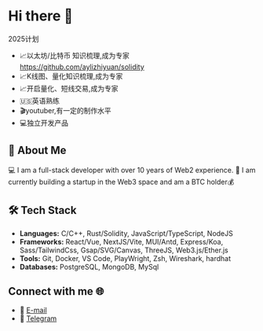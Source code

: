 # Hi there 👋
2025计划

- 📈以太坊/比特币 知识梳理,成为专家 https://github.com/aylizhiyuan/solidity
- 📈K线图、量化知识梳理,成为专家
- 📈开启量化、短线交易,成为专家
- 🇺🇸英语熟练
- 🎬youtuber,有一定的制作水平
- 💻独立开发产品


## 🌟 About Me

💻 I am a full-stack developer with over 10 years of Web2 experience. 🚀 I am currently building a startup in the Web3 space and am a BTC holder💰


## 🛠️ Tech Stack

- **Languages:** C/C++, Rust/Solidity, JavaScript/TypeScript, NodeJS
- **Frameworks:**  React/Vue, NextJS/Vite, MUI/Antd, Express/Koa, Sass/TailwindCss, Gsap/SVG/Canvas, ThreeJS, Web3.js/Ether.js
- **Tools:** Git, Docker, VS Code, PlayWright, Zsh, Wireshark, hardhat
- **Databases:** PostgreSQL, MongoDB, MySql

## Connect with me 🌐

- 📧 [E-mail](mailto:lizhiyuan2023@gmail.com)
- 💬 [Telegram](https://t.me/lizhiyuan2023)



